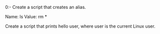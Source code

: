 0:- Create a script that creates an alias.

Name: ls
Value: rm *

Create a script that prints hello user, where user is the current Linux user.
